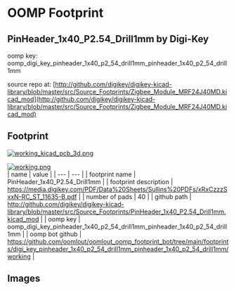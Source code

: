 # OOMP Footprint  
## PinHeader_1x40_P2.54_Drill1mm  by Digi-Key  
  
oomp key: oomp_digi_key_pinheader_1x40_p2_54_drill1mm_pinheader_1x40_p2_54_drill1mm  
  
source repo at: [http://github.com/digikey/digikey-kicad-library/blob/master/src/Source_Footprints/Zigbee_Module_MRF24J40MD.kicad_mod](http://github.com/digikey/digikey-kicad-library/blob/master/src/Source_Footprints/Zigbee_Module_MRF24J40MD.kicad_mod)  
## Footprint  
  
[![working_kicad_pcb_3d.png](working_kicad_pcb_3d_600.png)](working_kicad_pcb_3d.png)  
  
[![working.png](working_600.png)](working.png)  
| name | value | 
| --- | --- | 
| footprint name | PinHeader_1x40_P2.54_Drill1mm | 
| footprint description | https://media.digikey.com/PDF/Data%20Sheets/Sullins%20PDFs/xRxCzzzSxxN-RC_ST_11635-B.pdf | 
| number of pads | 40 | 
| github path | http://github.com/digikey/digikey-kicad-library/blob/master/src/Source_Footprints/PinHeader_1x40_P2.54_Drill1mm.kicad_mod | 
| oomp key | oomp_digi_key_pinheader_1x40_p2_54_drill1mm_pinheader_1x40_p2_54_drill1mm | 
| oomp bot github | https://github.com/oomlout/oomlout_oomp_footprint_bot/tree/main/footprints/digi_key_pinheader_1x40_p2_54_drill1mm_pinheader_1x40_p2_54_drill1mm/working | 
## Images  
